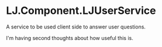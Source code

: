 # LJ.Component.LJUserService
A service to be used client side to answer user questions.

I'm having second thoughts about how useful this is.
